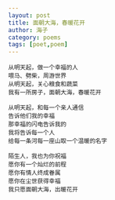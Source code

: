 ```yaml
---
layout: post
title: 面朝大海，春暖花开
author: 海子
category: poems
tags: [poet,poem]
---
```


    从明天起，做一个幸福的人
    喂马、劈柴，周游世界
    从明天起，关心粮食和蔬菜
    我有一所房子，面朝大海，春暖花开
    
    从明天起，和每一个亲人通信
    告诉他们我的幸福
    那幸福的闪电告诉我的
    我将告诉每一个人
    给每一条河每一座山取一个温暖的名字
    
    陌生人，我也为你祝福
    愿你有一个灿烂的前程
    愿你有情人终成眷属
    愿你在尘世获得幸福
    我只愿面朝大海，出暖花开
    
    
